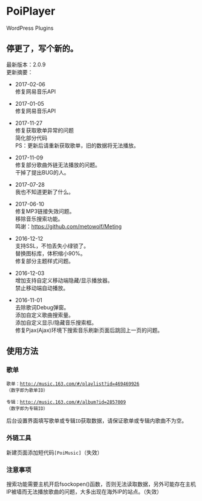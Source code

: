 # PoiPlayer
WordPress Plugins

## 停更了，写个新的。

最新版本：2.0.9<br>
更新摘要：<br>

- 2017-02-06<br>
修复网易音乐API<br>

- 2017-01-05<br>
修复网易音乐API<br>

- 2017-11-27<br>
修复获取歌单异常的问题<br>
简化部分代码<br>
PS：更新后请重新获取歌单，旧的数据将无法播放。<br>


- 2017-11-09<br>
修复部分歌曲外链无法播放的问题。<br>
干掉了提出BUG的人。<br>

- 2017-07-28<br>
我也不知道更新了什么。<br>

- 2017-06-10<br>
修复MP3链接失效问题。<br>
移除音乐搜索功能。<br>
鸣谢：https://github.com/metowolf/Meting <br>

- 2016-12-12<br>
支持SSL，不怕丢失小绿锁了。<br>
替换图标库，体积缩小90%。<br>
修复部分主题样式问题。<br>

- 2016-12-03<br>
增加支持自定义移动端隐藏/显示播放器。<br>
禁止移动端自动播放。<br>

- 2016-11-01<br>
去除歌词Debug弹窗。<br>
添加自定义歌曲搜索量。<br>
添加自定义显示/隐藏音乐搜索框。<br>
修复Pjax(Ajax)环境下搜索音乐刷新页面后跳回上一页的问题。 

## 使用方法

### 歌单

<code>歌单：http://music.163.com/#/playlist?id=469469926 （数字即为歌单ID）</code>

<code>专辑：http://music.163.com/#/album?id=2857009 （数字即为专辑ID）</code>

后台设置界面填写歌单或专辑<code>ID</code>获取数据，请保证歌单或专辑内歌曲不为空。

### 外链工具

新建页面添加短代码<code>[PoiMusic]</code>（失效）

### 注意事项

搜索功能需要主机开启fsockopen()函数，否则无法读取数据，另外可能存在主机IP被墙而无法播放歌曲的问题，大多出现在海外IP的站点。（失效）
